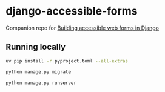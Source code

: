 # django-accessible-forms
Companion repo for [Building accessible web forms in Django](https://www.valentinog.com/blog/django-accessible-web-forms/)

## Running locally

```bash
uv pip install -r pyproject.toml --all-extras
```

```bash
python manage.py migrate
```

```bash
python manage.py runserver
```